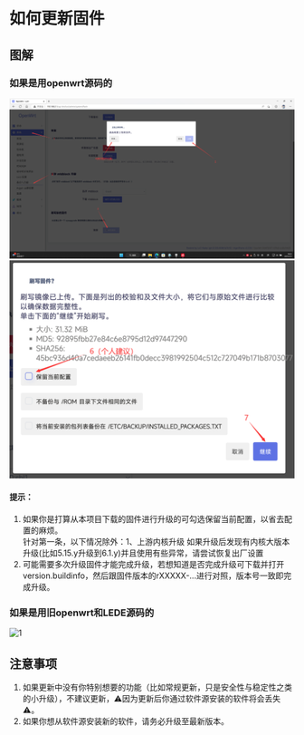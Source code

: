 # 如何更新固件

## 图解

### 如果是用openwrt源码的
![1](../.gitbook/assets/Upgrade-1.png)
![2](../.gitbook/assets/Upgrade-2.png)
#### 提示：
1. 如果你是打算从本项目下载的固件进行升级的可勾选保留当前配置，以省去配置的麻烦。  
针对第一条，以下情况除外：1、上游内核升级
如果升级后发现有内核大版本升级(比如5.15.y升级到6.1.y)并且使用有些异常，请尝试恢复出厂设置  
3. 可能需要多次升级固件才能完成升级，若想知道是否完成升级可下载并打开version.buildinfo，然后跟固件版本的rXXXXX-...进行对照，版本号一致即完成升级。
### 如果是用旧openwrt和LEDE源码的
![1](../.gitbook/assets/Upgrade.png)

## 注意事项

1. 如果更新中没有你特别想要的功能（比如常规更新，只是安全性与稳定性之类的小升级），不建议更新，⚠️因为更新后你通过软件源安装的软件将会丢失⚠️。
2. 如果你想从软件源安装新的软件，请务必升级至最新版本。

